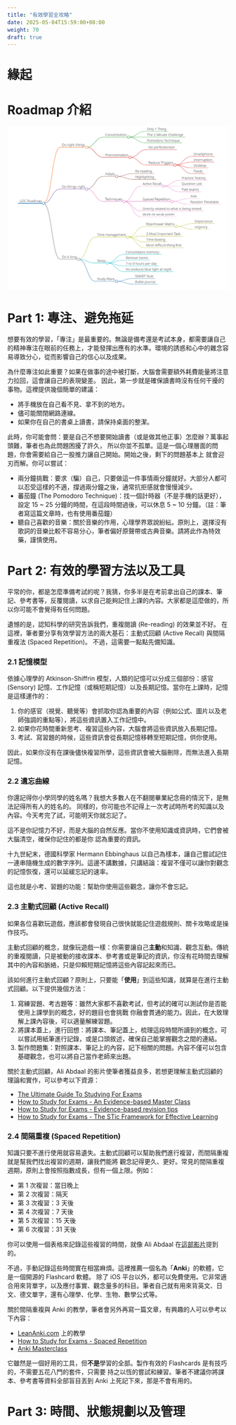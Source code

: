 ```yaml
---
title: "有效學習全攻略"
date: 2025-05-04T15:59:00+08:00
weight: 70
draft: true
---
```


# 緣起

# Roadmap 介紹
<img src="/images/Roadmap.png" alt="Roadmap">

# Part 1: 專注、避免拖延
想要有效的學習，「專注」是最重要的。無論是備考還是考試本身，都需要讓自己的精神專注在眼前的任務上，才能發揮出應有的水準。環境的誘惑和心中的雜念容易導致分心，從而影響自己的信心以及成果。

為什麼專注如此重要？如果在做事的途中被打斷，大腦會需要額外耗費能量將注意力拉回，這會讓自己的表現變差。
因此，第一步就是確保讀書時沒有任何干擾的事物。這裡提供幾個簡單的建議：

- 將手機放在自己看不見、拿不到的地方。
- 儘可能關閉網路連線。
- 如果你在自己的書桌上讀書，請保持桌面的整潔。

此時，你可能會問：要是自己不想要開始讀書（或是做其他正事）怎麼辦？萬事起頭難，筆者也為此問題困擾了許久，
所以你並不孤單。這是一個心理層面的問題，你會需要給自己一股推力讓自己開始。開始之後，剩下的問題基本上
就會迎刃而解。你可以嘗試：

- 兩分鐘挑戰：要求（騙）自己，只要做這一件事情兩分鐘就好。大部分人都可以忍受這樣的不適，撐過兩分鐘之後，通常抗拒感就會慢慢減少。
- 蕃茄鐘 (The Pomodoro Technique)：找一個計時器（不是手機的話更好），設定 15 ~ 25 分鐘的時間，在這段時間過後，可以休息 5 ~ 10 分鐘。（註：筆者寫這篇文章時，也有使用番茄鐘）
- 聽自己喜歡的音樂：關於音樂的作用，心理學界眾說紛紜。原則上，選擇沒有歌詞的音樂比較不容易分心，筆者偏好原聲帶或古典音樂。請將此作為特效藥，謹慎使用。


# Part 2: 有效的學習方法以及工具
平常的你，都是怎麼準備考試的呢？我猜，你多半是在考前拿出自己的課本、筆記、參考書等，反覆閱讀，以求自己能夠記住上課的內容。大家都是這麼做的，所以你可能不會覺得有任何問題。

遺憾的是，認知科學的研究告訴我們，重複閱讀 (Re-reading) 的效果並不好。
在這裡，筆者要分享有效學習方法的兩大基石：主動式回顧 (Active Recall) 與間隔重複法 (Spaced Repetition)。
不過，這需要一點點先備知識。

### 2.1 記憶模型
依據心理學的 Atkinson-Shiffrin 模型，人類的記憶可以分成三個部份：感官 (Sensory) 記憶、工作記憶（或稱短期記憶）以及長期記憶。當你在上課時，記憶是這樣運作的：

1. 你的感官（視覺、聽覺等）會抓取你認為重要的內容（例如公式、圖片以及老師強調的重點等），將這些資訊置入工作記憶中。
2. 如果你花時間重新思考、複習這些內容，大腦會將這些資訊放入長期記憶。
3. 考試、寫習題的時候，這些資訊會從長期記憶移轉至短期記憶，供你使用。

因此，如果你沒有在課後儘快複習所學，這些資訊會被大腦刪除，而無法進入長期記憶。

### 2.2 遺忘曲線
你還記得你小學同學的姓名嗎？我想大多數人在不翻閱畢業紀念冊的情況下，是無法記得所有人的姓名的。
同樣的，你可能也不記得上一次考試時所考的知識以及內容。今天考完了試，可能明天你就忘記了。

這不是你記憶力不好，而是大腦的自然反應。當你不使用知識或資訊時，它們會被大腦清空，確保你記住的都是你
認為重要的資訊。

十九世紀末，德國科學家 Hermann Ebbinghaus 以自己為樣本，讓自己嘗試記住一連串隨機生成的數字序列。這邊不講數據，只講結論：複習不僅可以讓你對觀念的記憶恢復，還可以延緩忘記的速率。

這也就是小考、習題的功能：幫助你使用這些觀念，讓你不會忘記。

### 2.3 主動式回顧 (Active Recall)
如果各位喜歡玩遊戲，應該都會發現自己很快就能記住遊戲規則、關卡攻略或是操作技巧。

主動式回顧的概念，就像玩遊戲一樣：你需要讓自己**主動**和知識、觀念互動。傳統的重複閱讀，只是被動的接收課本、參考書或是筆記的資訊，你沒有花時間去理解其中的內容和脈絡，只是仰賴短期記憶將這些內容記起來而已。

該如何進行主動式回顧？原則上，只要能「**使用**」到這些知識，就算是在進行主動式回顧。以下提供幾個方法：
1. 寫練習題、考古題等：雖然大家都不喜歡考試，但考試的確可以測試你是否能使用上課學到的概念，好的題目也會挑戰
你融會貫通的能力。因此，在大致理解上課內容後，可以適量解練習題。
2. 將課本蓋上，進行回想：將課本、筆記蓋上，梳理這段時間所讀到的概念，可以嘗試用紙筆進行記錄，或是口頭敘述，確保自己能掌握觀念之間的連結。   
3. 製作問題集：對照課本、筆記上的內容，記下相關的問題。內容不僅可以包含基礎觀念，也可以將自己當作老師來出題。

關於主動式回顧，Ali Abdaal 的影片使筆者獲益良多，若想更理解主動式回顧的理論和實作，可以參考以下資源：
- [The Ultimate Guide To Studying For Exams](https://aliabdaal.com/studying/the-ultimate-guide-to-studying-for-exams/)
- [How to Study for Exams - An Evidence-based Master Class](https://www.youtube.com/watch?v=Lt54CX9DmS4)
- [How to Study for Exams - Evidence-based revision tips](https://www.youtube.com/watch?v=ukLnPbIffxE&list=PL7BImOT2srcGCCjBBwNvU5zaB9F30lWye&index=5&pp=iAQB)
- [How to Study for Exams - The STic Framework for Effective Learning](https://youtu.be/k5A26Sc63F0?list=PL7BImOT2srcGCCjBBwNvU5zaB9F30lWye)

### 2.4 間隔重複 (Spaced Repetition)
知識只要不進行使用就容易遺失。主動式回顧可以幫助我們進行複習，而間隔重複就是幫我們找出複習的週期，讓我們能將
觀念記得更久、更好。常見的間隔重複週期，原則上會按照指數成長，但有一個上限。例如：

- 第 1 次複習：當日晚上
- 第 2 次複習：隔天
- 第 3 次複習：3 天後
- 第 4 次複習：7 天後
- 第 5 次複習：15 天後
- 第 6 次複習：31 天後

你可以使用一個表格來記錄這些複習的時間，就像 Ali Abdaal 在[這部影片](https://www.youtube.com/watch?v=iIyDJK_SAjs&list=PL7BImOT2srcGCCjBBwNvU5zaB9F30lWye&index=10&pp=iAQB)提到的。

不過，手動記錄這些時間實在相當麻煩。這裡推薦一個名為「**Anki**」的軟體，它是一個開源的 Flashcard 軟體。
除了 iOS 平台以外，都可以免費使用。它非常適合用來背單字，以及應付事實、觀念量多的科目。筆者自己就有用來背英文、日文、德文單字，還有心理學、化學、生物、數學公式等。

關於間隔重複與 Anki 的教學，筆者會另外再寫一篇文章，有興趣的人可以參考以下內容：
- [LeanAnki.com](https://leananki.com) 上的教學
- [How to Study for Exams - Spaced Repetition](https://youtu.be/Z-zNHHpXoMM?list=PL7BImOT2srcGCCjBBwNvU5zaB9F30lWye)
- [Anki Masterclass](https://www.youtube.com/watch?v=8zaKVFC9Eu4&list=PL7BImOT2srcGCCjBBwNvU5zaB9F30lWye&index=17&pp=iAQB)

它雖然是一個好用的工具，但**不是**學習的全部。製作有效的 Flashcards 是有技巧的，不需要五花八門的套件，只需要
持之以恆的嘗試和練習。筆者不建議你將課本、參考書等資料全部盲目丟到 Anki 上死記下來，那是不會有用的。

# Part 3: 時間、狀態規劃以及管理
